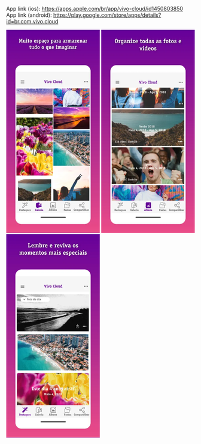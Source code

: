 App link (ios): https://apps.apple.com/br/app/vivo-cloud/id1450803850
<br>
App link (android): https://play.google.com/store/apps/details?id=br.com.vivo.cloud
<br>

<div>
   <div>
    <img src="https://github.com/MhtChawla/glimpse-of-mywork/blob/main/VivoCloud/1.png" width="250" />
    <img src="https://github.com/MhtChawla/glimpse-of-mywork/blob/main/VivoCloud/2.png" width="250" />
    <img src="https://github.com/MhtChawla/glimpse-of-mywork/blob/main/VivoCloud/3.png" width="250" />
  </div>
</div>
